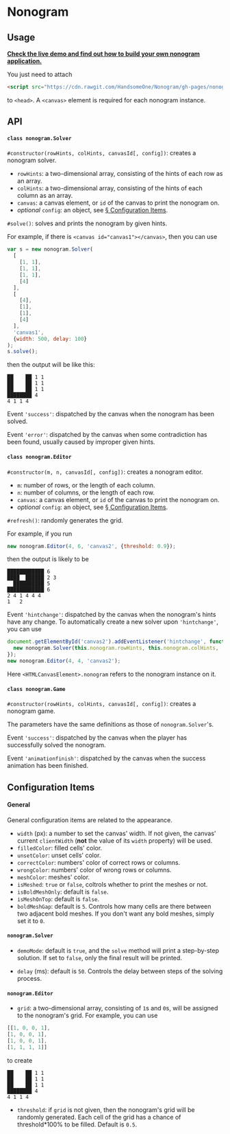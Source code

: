 # Nonogram

## Usage

[**Check the live demo and find out how to build your own nonogram application.**](https://handsomeone.github.io/Nonogram)

You just need to attach

```html
<script src="https://cdn.rawgit.com/HandsomeOne/Nonogram/gh-pages/nonogram.min.js"></script>
```

to `<head>`. A `<canvas>` element is required for each nonogram instance.

## API

#### `class nonogram.Solver`

`#constructor(rowHints, colHints, canvasId[, config])`: creates a nonogram solver.

- `rowHints`: a two-dimensional array, consisting of the hints of each row as an array.
- `colHints`: a two-dimensional array, consisting of the hints of each column as an array.
- `canvas`: a canvas element, or `id` of the canvas to print the nonogram on.
- *optional* `config`: an object, see [§ Configuration Items](#configuration-items).

`#solve()`: solves and prints the nonogram by given hints.

For example, if there is `<canvas id="canvas1"></canvas>`, then you can use
```javascript
var s = new nonogram.Solver(
  [
    [1, 1],
    [1, 1],
    [1, 1],
    [4]
  ],
  [
    [4],
    [1],
    [1],
    [4]
  ],
  'canvas1',
  {width: 500, delay: 100}
);
s.solve();
```
then the output will be like this:
```
██    ██ 1 1
██    ██ 1 1
██    ██ 1 1
████████ 4
4 1 1 4
```

Event `'success'`: dispatched by the canvas when the nonogram has been solved.

Event `'error'`: dispatched by the canvas when some contradiction has been found, usually caused by improper given hints.

#### `class nonogram.Editor`

`#constructor(m, n, canvasId[, config])`: creates a nonogram editor.

- `m`: number of rows, or the length of each column.
- `n`: number of columns, or the length of each row.
- `canvas`: a canvas element, or `id` of the canvas to print the nonogram on.
- *optional* `config`: an object, see [§ Configuration Items](#configuration-items).

`#refresh()`: randomly generates the grid.

For example, if you run
```javascript
new nonogram.Editor(4, 6, 'canvas2', {threshold: 0.9});
```
then the output is likely to be
```
████████████ 6
████  ██████ 2 3
  ██████████ 5
████████████ 6
2 4 1 4 4 4
1   2
```

Event `'hintchange'`: dispatched by the canvas when the nonogram's hints have any change. To automatically create a new solver upon `'hintchange'`, you can use
```javascript
document.getElementById('canvas2').addEventListener('hintchange', function () {
  new nonogram.Solver(this.nonogram.rowHints, this.nonogram.colHints, 'canvas1').solve();
});
new nonogram.Editor(4, 4, 'canvas2');
```
Here `<HTMLCanvasElement>.nonogram` refers to the nonogram instance on it.

#### `class nonogram.Game`

`#constructor(rowHints, colHints, canvasId[, config])`: creates a nonogram game.

The parameters have the same definitions as those of `nonogram.Solver`'s.

Event `'success'`: dispatched by the canvas when the player has successfully solved the nonogram.

Event `'animationfinish'`: dispatched by the canvas when the success animation has been finished.

## Configuration Items

#### General

General configuration items are related to the appearance.
- `width` (px): a number to set the canvas' width. If not given, the canvas' current `clientWidth` (**not** the value of its `width` property) will be used.
- `filledColor`: filled cells' color.
- `unsetColor`: unset cells' color.
- `correctColor`: numbers' color of correct rows or columns.
- `wrongColor`: numbers' color of wrong rows or columns.
- `meshColor`: meshes' color.
- `isMeshed`: `true` or `false`, coltrols whether to print the meshes or not.
- `isBoldMeshOnly`: default is `false`.
- `isMeshOnTop`: default is `false`.
- `boldMeshGap`: default is `5`. Controls how many cells are there between two adjacent bold meshes. If you don't want any bold meshes, simply set it to `0`.

#### `nonogram.Solver`
- `demoMode`: default is `true`, and the `solve` method will print a step-by-step solution. If set to `false`, only the final result will be printed.

- `delay` (ms): default is `50`. Controls the delay between steps of the solving process.

#### `nonogram.Editor`
- `grid`: a two-dimensional array, consisting of `1`s and `0`s, will be assigned to the nonogram's grid. For example, you can use
```javascript
[[1, 0, 0, 1],
[1, 0, 0, 1],
[1, 0, 0, 1],
[1, 1, 1, 1]]
```
to create
```
██    ██ 1 1
██    ██ 1 1
██    ██ 1 1
████████ 4
4 1 1 4
```

- `threshold`: if `grid` is not given, then the nonogram's grid will be randomly generated. Each cell of the grid has a chance of threshold*100% to be filled. Default is `0.5`.
